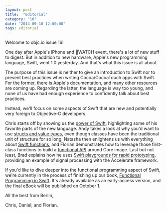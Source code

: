 ```yaml
---
layout: post
title:  "Editorial"
category: "16"
date: "2014-09-10 12:00:00"
tags: editorial
---
```


Welcome to objc.io issue 16!

One day after Apple's iPhone and WATCH event, there's a lot of new stuff to digest. But in addition to new hardware, Apple's new programming language, Swift, went 1.0 yesterday. And that's what this issue is all about.

The purpose of this issue is neither to give an introduction to Swift nor to present best practices when writing Cocoa/CocoaTouch apps with Swift. For the former, there is Apple's documentation, and many other resources are coming up. Regarding the latter, the language is way too young, and none of us have had enough experience to confidently talk about best practices.

Instead, we'll focus on some aspects of Swift that are new and potentially very foreign to Objective-C developers. 

Chris starts off by showing us the [power of Swift](/issue-16/power-of-swift.html), highlighting some of his favorite parts of the new language. Andy takes a look at why you'd want to use [structs and value types](/issue-16/swift-classes-vs-structs.html), even though classes have been the traditional unit of structure for so long. Natasha then enlightens us with everything about [Swift functions](/issue-16/swift-functions.html), and Florian demonstrates how to leverage those first-class functions to build a [functional API](/issue-16/functional-swift-apis.html) around Core image. Last but not least, Brad explains how he uses [Swift playgrounds for rapid prototyping](/issue-16/rapid-prototyping-in-swift-playgrounds.html), providing an example of signal processing with the Accelerate framework. 

If you'd like to dive deeper into the functional programming aspect of Swift, we're currently in the process of finishing up our book, [Functional Programming in Swift](/books). It's already available as an early-access version, and the final eBook will be published on October 1.
 
All the best from Berlin,

Chris, Daniel, and Florian.
